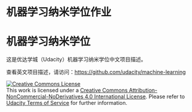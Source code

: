 # 机器学习纳米学位作业


# 机器学习纳米学位

这是优达学城（Udacity）机器学习纳米学位中文项目描述。

查看英文项目描述，请访问：https://github.com/udacity/machine-learning

<a rel="license" href="http://creativecommons.org/licenses/by-nc-nd/4.0/"><img alt="Creative Commons License" style="border-width:0" src="https://i.creativecommons.org/l/by-nc-nd/4.0/88x31.png" /></a><br />This work is licensed under a <a rel="license" href="http://creativecommons.org/licenses/by-nc-nd/4.0/">Creative Commons Attribution-NonCommercial-NoDerivatives 4.0 International License</a>. Please refer to [Udacity Terms of Service](https://www.udacity.com/legal) for further information.
